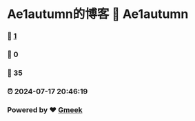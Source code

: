 # Ae1autumn的博客 :link: Ae1autumn 
### :page_facing_up: [1](Ae1autumn/tag.html) 
### :speech_balloon: 0 
### :hibiscus: 35 
### :alarm_clock: 2024-07-17 20:46:19 
### Powered by :heart: [Gmeek](https://github.com/Meekdai/Gmeek)
